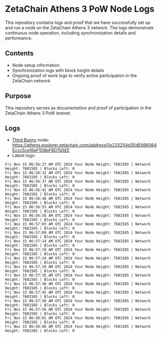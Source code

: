 # ZetaChain Athens 3 PoW Node Logs
This repository contains logs and proof that we have successfully set up and run a node on the ZetaChain Athens 3 network. The logs demonstrate continuous node operation, including synchronization details and performance.

## Contents
- Node setup information
- Synchronization logs with block height details
- Ongoing proof of work logs to verify active participation in the ZetaChain network

## Purpose
This repository serves as documentation and proof of participation in the ZetaChain Athens 3 PoW testnet.

## Logs

- [Third Bunny](https://thirdbunny.xyz/) node: https://athens.explorer.zetachain.com/address/0x225254d35dE666064Eccc5ce16eF1D8bF8D7b5EE
- Latest logs:
```
Fri Nov 15 06:56:27 AM UTC 2024 Your Node Height: 7681585 | Network Height: 7681585 | Blocks Left: 0
Fri Nov 15 06:56:32 AM UTC 2024 Your Node Height: 7681585 | Network Height: 7681585 | Blocks Left: 0
Fri Nov 15 06:56:37 AM UTC 2024 Your Node Height: 7681585 | Network Height: 7681585 | Blocks Left: 0
Fri Nov 15 06:56:42 AM UTC 2024 Your Node Height: 7681585 | Network Height: 7681585 | Blocks Left: 0
Fri Nov 15 06:56:48 AM UTC 2024 Your Node Height: 7681585 | Network Height: 7681585 | Blocks Left: 0
Fri Nov 15 06:56:53 AM UTC 2024 Your Node Height: 7681585 | Network Height: 7681585 | Blocks Left: 0
Fri Nov 15 06:56:58 AM UTC 2024 Your Node Height: 7681585 | Network Height: 7681585 | Blocks Left: 0
Fri Nov 15 06:57:03 AM UTC 2024 Your Node Height: 7681585 | Network Height: 7681585 | Blocks Left: 0
Fri Nov 15 06:57:09 AM UTC 2024 Your Node Height: 7681585 | Network Height: 7681585 | Blocks Left: 0
Fri Nov 15 06:57:14 AM UTC 2024 Your Node Height: 7681585 | Network Height: 7681585 | Blocks Left: 0
Fri Nov 15 06:57:19 AM UTC 2024 Your Node Height: 7681585 | Network Height: 7681585 | Blocks Left: 0
Fri Nov 15 06:57:24 AM UTC 2024 Your Node Height: 7681585 | Network Height: 7681585 | Blocks Left: 0
Fri Nov 15 06:57:29 AM UTC 2024 Your Node Height: 7681585 | Network Height: 7681585 | Blocks Left: 0
Fri Nov 15 06:57:35 AM UTC 2024 Your Node Height: 7681585 | Network Height: 7681585 | Blocks Left: 0
Fri Nov 15 06:57:40 AM UTC 2024 Your Node Height: 7681585 | Network Height: 7681585 | Blocks Left: 0
Fri Nov 15 06:57:45 AM UTC 2024 Your Node Height: 7681585 | Network Height: 7681585 | Blocks Left: 0
Fri Nov 15 06:57:50 AM UTC 2024 Your Node Height: 7681585 | Network Height: 7681585 | Blocks Left: 0
Fri Nov 15 06:57:56 AM UTC 2024 Your Node Height: 7681585 | Network Height: 7681585 | Blocks Left: 0
Fri Nov 15 06:58:01 AM UTC 2024 Your Node Height: 7681585 | Network Height: 7681585 | Blocks Left: 0
Fri Nov 15 06:58:06 AM UTC 2024 Your Node Height: 7681585 | Network Height: 7681585 | Blocks Left: 0
```
